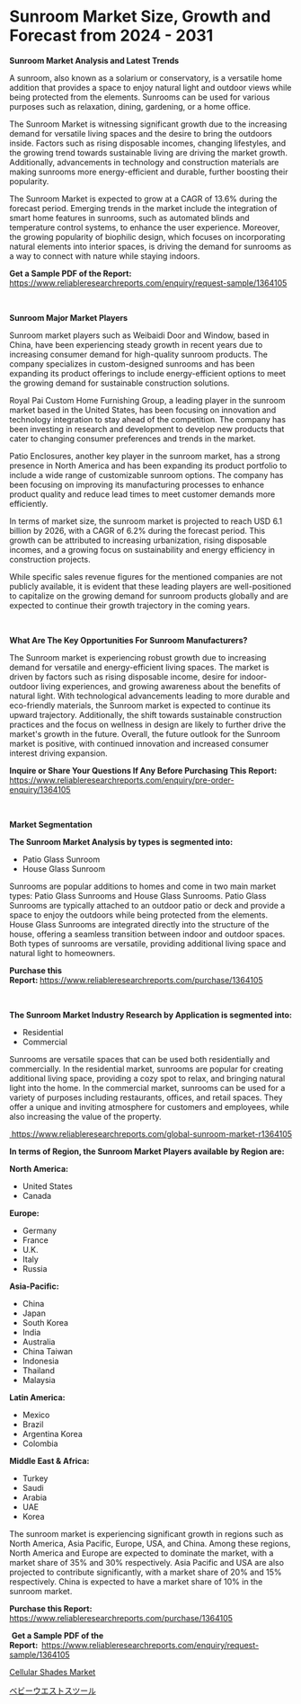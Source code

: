 <p><h1>Sunroom Market Size, Growth and Forecast from 2024 - 2031</h1></p><p><strong>Sunroom Market Analysis and Latest Trends</strong></p>
<p><p>A sunroom, also known as a solarium or conservatory, is a versatile home addition that provides a space to enjoy natural light and outdoor views while being protected from the elements. Sunrooms can be used for various purposes such as relaxation, dining, gardening, or a home office.</p><p>The Sunroom Market is witnessing significant growth due to the increasing demand for versatile living spaces and the desire to bring the outdoors inside. Factors such as rising disposable incomes, changing lifestyles, and the growing trend towards sustainable living are driving the market growth. Additionally, advancements in technology and construction materials are making sunrooms more energy-efficient and durable, further boosting their popularity.</p><p>The Sunroom Market is expected to grow at a CAGR of 13.6% during the forecast period. Emerging trends in the market include the integration of smart home features in sunrooms, such as automated blinds and temperature control systems, to enhance the user experience. Moreover, the growing popularity of biophilic design, which focuses on incorporating natural elements into interior spaces, is driving the demand for sunrooms as a way to connect with nature while staying indoors.</p></p>
<p><strong>Get a Sample PDF of the Report:&nbsp;</strong> <a href="https://www.reliableresearchreports.com/enquiry/request-sample/1364105">https://www.reliableresearchreports.com/enquiry/request-sample/1364105</a></p>
<p>&nbsp;</p>
<p><strong>Sunroom Major Market Players</strong></p>
<p><p>Sunroom market players such as Weibaidi Door and Window, based in China, have been experiencing steady growth in recent years due to increasing consumer demand for high-quality sunroom products. The company specializes in custom-designed sunrooms and has been expanding its product offerings to include energy-efficient options to meet the growing demand for sustainable construction solutions.</p><p>Royal Pai Custom Home Furnishing Group, a leading player in the sunroom market based in the United States, has been focusing on innovation and technology integration to stay ahead of the competition. The company has been investing in research and development to develop new products that cater to changing consumer preferences and trends in the market.</p><p>Patio Enclosures, another key player in the sunroom market, has a strong presence in North America and has been expanding its product portfolio to include a wide range of customizable sunroom options. The company has been focusing on improving its manufacturing processes to enhance product quality and reduce lead times to meet customer demands more efficiently.</p><p>In terms of market size, the sunroom market is projected to reach USD 6.1 billion by 2026, with a CAGR of 6.2% during the forecast period. This growth can be attributed to increasing urbanization, rising disposable incomes, and a growing focus on sustainability and energy efficiency in construction projects.</p><p>While specific sales revenue figures for the mentioned companies are not publicly available, it is evident that these leading players are well-positioned to capitalize on the growing demand for sunroom products globally and are expected to continue their growth trajectory in the coming years.</p></p>
<p>&nbsp;</p>
<p><strong>What Are The Key Opportunities For Sunroom Manufacturers?</strong></p>
<p><p>The Sunroom market is experiencing robust growth due to increasing demand for versatile and energy-efficient living spaces. The market is driven by factors such as rising disposable income, desire for indoor-outdoor living experiences, and growing awareness about the benefits of natural light. With technological advancements leading to more durable and eco-friendly materials, the Sunroom market is expected to continue its upward trajectory. Additionally, the shift towards sustainable construction practices and the focus on wellness in design are likely to further drive the market's growth in the future. Overall, the future outlook for the Sunroom market is positive, with continued innovation and increased consumer interest driving expansion.</p></p>
<p><strong>Inquire or Share Your Questions If Any Before Purchasing This Report:</strong> <a href="https://www.reliableresearchreports.com/enquiry/pre-order-enquiry/1364105">https://www.reliableresearchreports.com/enquiry/pre-order-enquiry/1364105</a></p>
<p>&nbsp;</p>
<p><strong>Market Segmentation</strong></p>
<p><strong>The Sunroom Market Analysis by types is segmented into:</strong></p>
<p><ul><li>Patio Glass Sunroom</li><li>House Glass Sunroom</li></ul></p>
<p><p>Sunrooms are popular additions to homes and come in two main market types: Patio Glass Sunrooms and House Glass Sunrooms. Patio Glass Sunrooms are typically attached to an outdoor patio or deck and provide a space to enjoy the outdoors while being protected from the elements. House Glass Sunrooms are integrated directly into the structure of the house, offering a seamless transition between indoor and outdoor spaces. Both types of sunrooms are versatile, providing additional living space and natural light to homeowners.</p></p>
<p><strong>Purchase this Report:&nbsp;</strong><a href="https://www.reliableresearchreports.com/purchase/1364105">https://www.reliableresearchreports.com/purchase/1364105</a></p>
<p>&nbsp;</p>
<p><strong>The Sunroom Market Industry Research by Application is segmented into:</strong></p>
<p><ul><li>Residential</li><li>Commercial</li></ul></p>
<p><p>Sunrooms are versatile spaces that can be used both residentially and commercially. In the residential market, sunrooms are popular for creating additional living space, providing a cozy spot to relax, and bringing natural light into the home. In the commercial market, sunrooms can be used for a variety of purposes including restaurants, offices, and retail spaces. They offer a unique and inviting atmosphere for customers and employees, while also increasing the value of the property.</p></p>
<p><a href="https://www.reliableresearchreports.com/global-sunroom-market-r1364105">&nbsp;https://www.reliableresearchreports.com/global-sunroom-market-r1364105</a></p>
<p><strong>In terms of Region, the Sunroom Market Players available by Region are:</strong></p>
<p>
    <p> <strong> North America: </strong>
        <ul>
            <li>United States</li>
            <li>Canada</li>
        </ul>
        </p> 
    <p> <strong> Europe: </strong>
        <ul>
            <li>Germany</li>
            <li>France</li>
            <li>U.K.</li>
            <li>Italy</li>
            <li>Russia</li>
        </ul>
        </p> 
    <p> <strong> Asia-Pacific: </strong>
        <ul>
            <li>China</li>
            <li>Japan</li>
            <li>South Korea</li>
            <li>India</li>
            <li>Australia</li>
            <li>China Taiwan</li>
            <li>Indonesia</li>
            <li>Thailand</li>
            <li>Malaysia</li>
        </ul>
        </p> 
    <p> <strong> Latin America: </strong>
        <ul>
            <li>Mexico</li>
            <li>Brazil</li>
            <li>Argentina Korea</li>
            <li>Colombia</li>
        </ul>
        </p> 
    <p> <strong> Middle East & Africa: </strong>
        <ul>
            <li>Turkey</li>
            <li>Saudi</li>
            <li>Arabia</li>
            <li>UAE</li>
            <li>Korea</li>
        </ul>
    </p>
    </p>
<p><p>The sunroom market is experiencing significant growth in regions such as North America, Asia Pacific, Europe, USA, and China. Among these regions, North America and Europe are expected to dominate the market, with a market share of 35% and 30% respectively. Asia Pacific and USA are also projected to contribute significantly, with a market share of 20% and 15% respectively. China is expected to have a market share of 10% in the sunroom market.</p></p>
<p><strong>Purchase this Report: </strong><a href="https://www.reliableresearchreports.com/purchase/1364105">https://www.reliableresearchreports.com/purchase/1364105</a></p>
<p>&nbsp;<strong>Get a Sample PDF of the Report:&nbsp;&nbsp;</strong><a href="https://www.reliableresearchreports.com/enquiry/request-sample/1364105">https://www.reliableresearchreports.com/enquiry/request-sample/1364105</a></p>
<p><strong></strong></p>
<p><p><a href="https://github.com/Hunterico88/Market-Research-Report-List-1/blob/main/cellular-shades-market.md">Cellular Shades Market</a></p><p><a href="https://github.com/DanykaKilback/Market-Research-Report-List-1/blob/main/3852681141935.md">ベビーウエストスツール</a></p></p>
